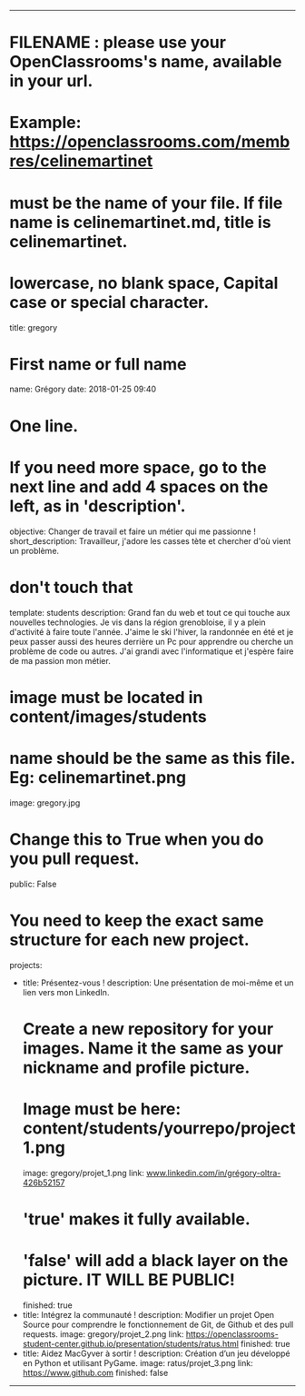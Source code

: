 ---

# FILENAME : please use your OpenClassrooms's name, available in your url.
# Example: https://openclassrooms.com/membres/celinemartinet
# must be the name of your file. If file name is celinemartinet.md, title is celinemartinet.
# lowercase, no blank space, Capital case or special character.
title: gregory

# First name or full name
name: Grégory
date: 2018-01-25 09:40

# One line.
# If you need more space, go to the next line and add 4 spaces on the left, as in 'description'.
objective: Changer de travail et faire un métier qui me passionne !
short_description: Travailleur, j'adore les casses tète et chercher d'où vient un problème. 

# don't touch that
template: students
description:
    Grand fan du web et tout ce qui touche aux nouvelles technologies.
    Je vis dans la région grenobloise, il y a plein d'activité à faire toute l'année. 
    J'aime le ski l'hiver, la randonnée en été et je peux passer aussi des heures derrière 
    un Pc pour apprendre ou cherche un problème de code ou autres.
    J'ai grandi avec l'informatique et j'espère faire de ma passion mon métier.

# image must be located in content/images/students
# name should be the same as this file. Eg: celinemartinet.png
image: gregory.jpg

# Change this to True when you do you pull request.
public: False

# You need to keep the exact same structure for each new project.
projects:
  - title: Présentez-vous !
    description: Une présentation de moi-même et un lien vers mon LinkedIn.
    # Create a new repository for your images. Name it the same as your nickname and profile picture.
    # Image must be here: content/students/yourrepo/project1.png
    image: gregory/projet_1.png
    link: www.linkedin.com/in/grégory-oltra-426b52157
    # 'true' makes it fully available.
    # 'false' will add a black layer on the picture. IT WILL BE PUBLIC!
    finished: true
  - title: Intégrez la communauté !
    description: Modifier un projet Open Source pour comprendre le fonctionnement de Git, de Github et des pull requests. 
    image: gregory/projet_2.png
    link: https://openclassrooms-student-center.github.io/presentation/students/ratus.html
    finished: true
  - title: Aidez MacGyver à sortir !
    description: Création d’un jeu développé en Python et utilisant PyGame.
    image: ratus/projet_3.png
    link: https://www.github.com
    finished: false
---